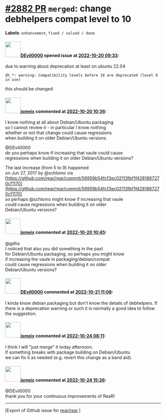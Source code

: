 [\#2882 PR](https://github.com/rear/rear/pull/2882) `merged`: change debhelpers compat level to 10
==================================================================================================

**Labels**: `enhancement`, `fixed / solved / done`

#### <img src="https://avatars.githubusercontent.com/u/3344302?v=4" width="50">[DEvil0000](https://github.com/DEvil0000) opened issue at [2022-10-20 09:33](https://github.com/rear/rear/pull/2882):

due to warning about deprecation at least on ubuntu 22.04

    dh_*: warning: Compatibility levels before 10 are deprecated (level 9 in use)

this should be changed

#### <img src="https://avatars.githubusercontent.com/u/1788608?u=925fc54e2ce01551392622446ece427f51e2f0ce&v=4" width="50">[jsmeix](https://github.com/jsmeix) commented at [2022-10-20 10:36](https://github.com/rear/rear/pull/2882#issuecomment-1285309563):

I know nothing at all about Debian/Ubuntu packaging  
so I cannot review it - in particular I know nothing  
whether or not that change could cause regressions  
when building it on older Debian/Ubuntu versions.

@DEvil0000  
do you perhaps know if increasing that vaule could cause  
regressions when building it on older Debian/Ubuntu versions?

The last increase (from 5 to 9) happened  
on Jun 27, 2017 by @schlomo via  
[https://github.com/rear/rear/commit/56959b54fcf3ec02113fbf1f4281867270cf1170](https://github.com/rear/rear/commit/56959b54fcf3ec02113fbf1f4281867270cf1170)  
so perhaps @schlomo might know if increasing that vaule  
could cause regressions when building it on older  
Debian/Ubuntu versions?

#### <img src="https://avatars.githubusercontent.com/u/1788608?u=925fc54e2ce01551392622446ece427f51e2f0ce&v=4" width="50">[jsmeix](https://github.com/jsmeix) commented at [2022-10-20 10:45](https://github.com/rear/rear/pull/2882#issuecomment-1285318535):

@gdha  
I noticed that also you did something in the past  
for Debian/Ubuntu packaging, so perhaps you might know  
if increasing the vaule in packaging/debian/compat  
could cause regressions when building it on older  
Debian/Ubuntu versions?

#### <img src="https://avatars.githubusercontent.com/u/3344302?v=4" width="50">[DEvil0000](https://github.com/DEvil0000) commented at [2022-10-21 11:08](https://github.com/rear/rear/pull/2882#issuecomment-1286809257):

I kinda know debian packaging but don't know the details of debhelpers.
If there is a deprecation warning or such it is normally a good idea to
follow the suggestion.

#### <img src="https://avatars.githubusercontent.com/u/1788608?u=925fc54e2ce01551392622446ece427f51e2f0ce&v=4" width="50">[jsmeix](https://github.com/jsmeix) commented at [2022-10-24 08:11](https://github.com/rear/rear/pull/2882#issuecomment-1288600932):

I think I will "just merge" it today afternoon.  
If something breaks with package building on Debian/Ubuntu  
we can fix it as needed (e.g. revert this change as a band aid).

#### <img src="https://avatars.githubusercontent.com/u/1788608?u=925fc54e2ce01551392622446ece427f51e2f0ce&v=4" width="50">[jsmeix](https://github.com/jsmeix) commented at [2022-10-24 15:26](https://github.com/rear/rear/pull/2882#issuecomment-1289208606):

@DEvil0000  
thank you for your continuous improvements of ReaR!

------------------------------------------------------------------------

\[Export of Github issue for
[rear/rear](https://github.com/rear/rear).\]
